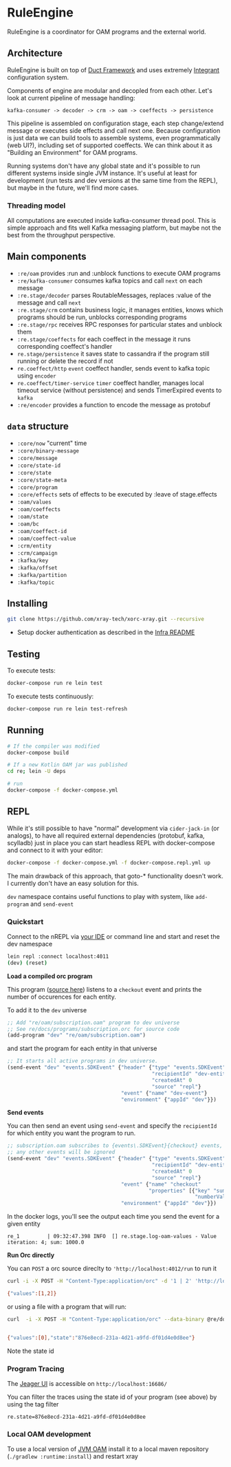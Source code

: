 # RuleEngine

RuleEngine is a coordinator for OAM programs and the external world.

## Architecture

RuleEngine is built on top of [Duct Framework](https://github.com/duct-framework/duct) and uses extremely [Integrant](https://github.com/weavejester/integrant) configuration system.

Components of engine are modular and decopled from each other. Let's look at current pipeline of message handling:

```
kafka-consumer -> decoder -> crm -> oam -> coeffects -> persistence
```

This pipeline is assembled on configuration stage, each step change/extend message or executes side effects and call next one. Because configuration is just data we can build tools to assemble systems, even programmatically (web UI?), including set of supported coeffects. We can think about it as "Building an Environment" for OAM programs.

Running systems don't have any global state and it's possible to run different systems inside single JVM instance. It's useful at least for development (run tests and dev versions at the same time from the REPL), but maybe in the future, we'll find more cases.

### Threading model

All computations are executed inside kafka-consumer thread pool. This is simple approach and fits well Kafka messaging platform, but maybe not the best from the throughput perspective.

## Main components

- `:re/oam` provides :run and :unblock functions to execute OAM programs
- `:re/kafka-consumer` consumes kafka topics and call `next` on each message
- `:re.stage/decoder` parses RoutableMessages, replaces :value of the message and call `next`
- `:re.stage/crm` contains business logic, it manages entities, knows which programs should be run, unblocks corresponding programs
- `:re.stage/rpc` receives RPC responses for particular states and unblock them
- `:re.stage/coeffects` for each coeffect in the message it runs corresponding coeffect's handler
- `re.stage/persistence` it saves state to cassandra if the program still running or delete the record if not
- `re.coeffect/http` `event` coeffect handler, sends event to kafka topic using `encoder`
- `re.coeffect/timer-service` `timer` coeffect handler, manages local timeout service (without persistence) and sends TimerExpired events to `kafka`
- `:re/encoder` provides a function to encode the message as protobuf 

## `data` structure

- `:core/now` "current" time
- `:core/binary-message`
- `:core/message`
- `:core/state-id` 
- `:core/state` 
- `:core/state-meta`
- `:core/program`
- `:core/effects` sets of effects to be executed by :leave of stage.effects
- `:oam/values`
- `:oam/coeffects`
- `:oam/state`
- `:oam/bc`
- `:oam/coeffect-id`
- `:oam/coeffect-value`
- `:crm/entity`
- `:crm/campaign`
- `:kafka/key`
- `:kafka/offset`
- `:kafka/partition`
- `:kafka/topic`


## Installing


```bash
git clone https://github.com/xray-tech/xorc-xray.git --recursive
```

- Setup docker authentication as described in the [Infra README](../infra/README.md)

## Testing


To execute tests:

```bash
docker-compose run re lein test
```

To execute tests continuously:

```bash
docker-compose run re lein test-refresh
```

## Running

```bash
# If the compiler was modified
docker-compose build

# If a new Kotlin OAM jar was published
cd re; lein -U deps

# run
docker-compose -f docker-compose.yml
```

## REPL

While it's still possible to have "normal" development via `cider-jack-in` (or analogs), to have all required external dependencies (protobuf, kafka, scylladb) just in place you can start headless REPL with docker-compose and connect to it with your editor:

```bash
docker-compose -f docker-compose.yml -f docker-compose.repl.yml up
```

The main drawback of this approach, that goto-* functionality doesn't work. I currently don't have an easy solution for this.

`dev` namespace contains useful functions to play with system, like `add-program` and `send-event`


### Quickstart

Connect to the nREPL via [your IDE](https://cursive-ide.com/) or command line and start and reset the dev namespace

```bash
lein repl :connect localhost:4011
(dev) (reset)
```



**Load a compiled orc program**

This program ([source here](docs/programs/subscription.orc)) listens to a `checkout` event and prints the number of occurences for each entity.

To add it to the `dev` universe

```clojure
;; Add "re/oam/subscription.oam" program to dev universe
;; See re/docs/programs/subscription.orc for source code
(add-program "dev" "re/oam/subscription.oam")
```

and start the program for each entity in that universe

```clojure
;; It starts all active programs in dev universe.
(send-event "dev" "events.SDKEvent" {"header" {"type" "events.SDKEvent"
                                               "recipientId" "dev-entity"
                                               "createdAt" 0
                                               "source" "repl"}
                                     "event" {"name" "dev-event"}
                                     "environment" {"appId" "dev"}})
```   

**Send events**

You can then send an event using `send-event` and specify the `recipientId` for which entity you want the program to run.

```clojure                                    
;; subscription.oam subscribes to {events\.SDKEvent}{checkout} events, 
;; any other events will be ignored
(send-event "dev" "events.SDKEvent" {"header" {"type" "events.SDKEvent"
                                               "recipientId" "dev-entity"
                                               "createdAt" 0
                                               "source" "repl"}
                                     "event" {"name" "checkout"
                                              "properties" [{"key" "sum"
                                                             "numberValue" 1000}]}
                                     "environment" {"appId" "dev"}})
```

In the docker logs, you'll see the output each time you send the event for a given entity

```
re_1         | 09:32:47.398 INFO  [] re.stage.log-oam-values - Value iteration: 4; sum: 1000.0
```

**Run Orc directly**

You can `POST` a orc source direclty to `'http://localhost:4012/run` to run it

```bash
curl -i -X POST -H "Content-Type:application/orc" -d '1 | 2' 'http://localhost:4012/run'

{"values":[1,2]}
```

or using a file with a program that will run:

```bash
curl  -i -X POST -H "Content-Type:application/orc" --data-binary @re/docs/programs/bench.orc 'http://localhost:4012/run'


{"values":[0],"state":"876e8ecd-231a-4d21-a9fd-df01d4e0d8ee"}
```
    
Note the state id    
    
### Program Tracing

The [Jeager UI](https://github.com/jaegertracing/jaeger-ui) is accessible on `http://localhost:16686/`                           

You can filter the traces using the state id of your program (see above) by using the tag filter

```
re.state=876e8ecd-231a-4d21-a9fd-df01d4e0d8ee
```
 
### Local OAM development

To use a local version of [JVM OAM](https://github.com/xray-tech/xorc-kotlin-oam) install it to a local maven repository (`./gradlew :runtime:install`) and restart xray

